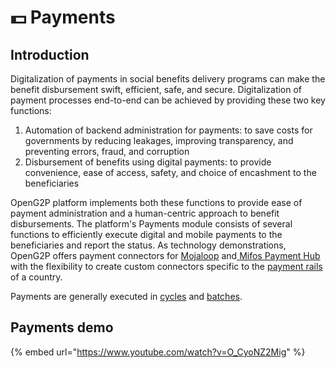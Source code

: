 # 💵 Payments

## Introduction

Digitalization of payments in social benefits delivery programs can make the benefit disbursement swift, efficient, safe, and secure. Digitalization of payment processes end-to-end can be achieved by providing these two key functions:

1. Automation of backend administration for payments: to save costs for governments by reducing leakages, improving transparency, and preventing errors, fraud, and corruption
2. Disbursement of benefits using digital payments: to provide convenience, ease of access, safety, and choice of encashment to the beneficiaries

OpenG2P platform implements both these functions to provide ease of payment administration and a human-centric approach to benefit disbursements. The platform's Payments module consists of several functions to efficiently execute digital and mobile payments to the beneficiaries and report the status. As technology demonstrations, OpenG2P offers payment connectors for [Mojaloop](https://mojaloop.io/) and[ Mifos Payment Hub](https://payments.mifos.org/) with the flexibility to create custom connectors specific to the [payment rails](payment-rails.md) of a country.

Payments are generally executed in [cycles](broken-reference) and [batches](payment-batches.md).

## Payments demo

{% embed url="https://www.youtube.com/watch?v=O_CyoNZ2Mig" %}
